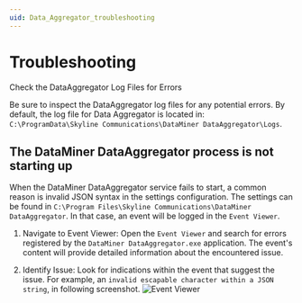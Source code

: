 ```yaml
---
uid: Data_Aggregator_troubleshooting
---
```


# Troubleshooting

Check the DataAggregator Log Files for Errors

Be sure to inspect the DataAggregator log files for any potential errors. By default, the log file for Data Aggregator is located in: `C:\ProgramData\Skyline Communications\DataMiner DataAggregator\Logs`.

## The DataMiner DataAggregator process is not starting up

When the DataMiner DataAggregator service fails to start, a common reason is invalid JSON syntax in the settings configuration. The settings can be found in `C:\Program Files\Skyline Communications\DataMiner DataAggregator`. In that case, an event will be logged in the `Event Viewer`.

1. Navigate to Event Viewer: Open the `Event Viewer` and search for errors registered by the `DataMiner DataAggregator.exe` application. The event's content will provide detailed information about the encountered issue.

1. Identify Issue: Look for indications within the event that suggest the issue. For example, an `invalid escapable character within a JSON string`, in following screenshot.
![Event Viewer](~/user-guide/images/DataAggregatorEventViewer.png)